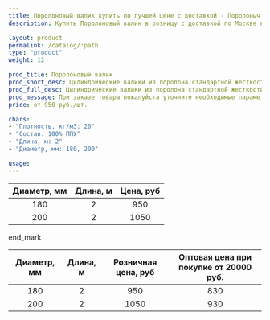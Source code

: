 ```yaml
---
title: Поролоновый валик купить по лучшей цене с доставкой - Поролоныч
description: Купить Поролоновый валик в розницу с доставкой по Москве в интернет-магазине Поролоныча.

layout: product
permalink: /catalog/:path
type: "product"
weight: 12

prod_title: Поролоновый валик
prod_short_desc: Цилиндрические валики из поролона стандартной жесткости. Применяются в качестве наполнителя для мебели (валиков, подушек и т.п.)
prod_full_desc: Цилиндрические валики из поролона стандартной жесткости. Применяются в качестве наполнителя для мебели (валиков, подушек и т.п.).
prod_message: При заказе товара пожалуйста уточните необходимые параметры (размер и количество).
price: от 950 руб./шт.

chars:
- "Плотность, кг/м3: 20"
- "Состав: 100% ППУ"
- "Длина, м: 2"
- "Диаметр, мм: 180, 200"

usage:
---
```

| Диаметр, мм | Длина, м | Цена, руб
|:-----------:|:---------------:|:------:|
|180|2|950
|200|2|1050

end_mark

| Диаметр, мм | Длина, м | Розничная цена, руб | Оптовая цена при покупке от 20000 руб. |
|:-----------:|:---------------:|:---------------------------:|:-----------------------------------------:|
|180|2|950|830|
|200|2|1050|930|
